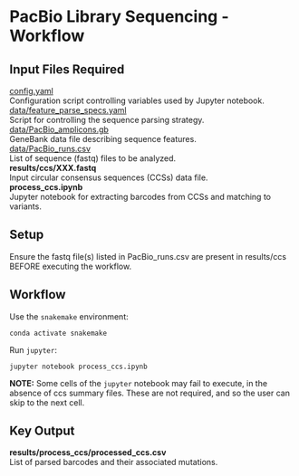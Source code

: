 # PacBio Library Sequencing - Workflow

## Input Files Required

[config.yaml](https://github.com/Ortlund-Laboratory/DMS_IgG1Fc/blob/main/PacBio_Library_Sequencing/Lib01/config.yaml)<br>
Configuration script controlling variables used by Jupyter notebook.<br>
[data/feature_parse_specs.yaml](https://github.com/Ortlund-Laboratory/DMS_IgG1Fc/blob/main/PacBio_Library_Sequencing/Lib01/data/feature_parse_specs.yaml)<br>
Script for controlling the sequence parsing strategy.<br>
[data/PacBio_amplicons.gb](https://github.com/Ortlund-Laboratory/DMS_IgG1Fc/blob/main/PacBio_Library_Sequencing/Lib01/data/PacBio_amplicons.gb)<br>
GeneBank data file describing sequence features.<br>
[data/PacBio_runs.csv](https://github.com/Ortlund-Laboratory/DMS_IgG1Fc/blob/main/PacBio_Library_Sequencing/Lib01/data/PacBio_runs.csv)<br>
List of sequence (fastq) files to be analyzed.<br>
**results/ccs/XXX.fastq**<br>
Input circular consensus sequences (CCSs) data file.<br>
**process_ccs.ipynb**<br>
Jupyter notebook for extracting barcodes from CCSs and matching to variants.<br>

## Setup

Ensure the fastq file(s) listed in PacBio_runs.csv are present in results/ccs BEFORE executing the workflow.

## Workflow

Use the `snakemake` environment:

`conda activate snakemake`

Run `jupyter`:

`jupyter notebook process_ccs.ipynb`

**NOTE:** Some cells of the `jupyter` notebook may fail to execute, in the absence of ccs summary files. These are not required, and so the user can skip to the next cell.

## Key Output

**results/process_ccs/processed_ccs.csv**<br>
List of parsed barcodes and their associated mutations.

